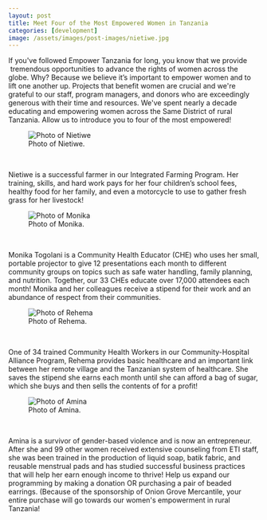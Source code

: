 ```yaml
---
layout: post
title: Meet Four of the Most Empowered Women in Tanzania
categories: [development]
image: /assets/images/post-images/nietiwe.jpg
---
```

If you've followed Empower Tanzania for long, you know that we provide  tremendous opportunities to advance the rights of women across the globe. Why? Because we believe it’s important to empower women and to lift one another up. Projects that benefit women are crucial and we're grateful to our staff, program managers, and donors who are exceedingly generous with their time and resources. We've spent nearly a decade educating and empowering women across the Same District of rural Tanzania. Allow us to introduce you to four of the most empowered!

<figure>
  <img src="{{site.baseurl}}/assets/images/post-images/nietiwe.jpg" alt="Photo of Nietiwe"/>
  <figcaption>Photo of Nietiwe.</figcaption>
</figure>
<br>

Nietiwe is a successful farmer in our Integrated Farming Program. Her training, skills, and hard work pays for her four children’s school fees, healthy food for her family, and even a motorcycle to use to gather fresh grass for her livestock!

<figure>
  <img src="{{site.baseurl}}/assets/images/post-images/monika.jpg" alt="Photo of Monika"/>
  <figcaption>Photo of Monika.</figcaption>
</figure>
<br>

Monika Togolani is a Community Health Educator (CHE) who uses her small, portable projector to give 12 presentations each month to different community groups on topics such as safe water handling, family planning, and nutrition. Together, our 33 CHEs educate over 17,000 attendees each month! Monika and her colleagues receive a stipend for their work and an abundance of respect from their communities.

<figure>
  <img src="{{site.baseurl}}/assets/images/post-images/rahema.jpg" alt="Photo of Rehema"/>
  <figcaption>Photo of Rehema.</figcaption>
</figure>
<br>

One of 34 trained Community Health Workers in our Community-Hospital Alliance Program, Rehema provides basic healthcare and an important link between her remote village and the Tanzanian system of healthcare. She saves the stipend she earns each month until she can afford a bag of sugar, which she buys and then sells the contents of for a profit!

<figure>
  <img src="{{site.baseurl}}/assets/images/post-images/amina.jpg" alt="Photo of Amina"/>
  <figcaption>Photo of Amina.</figcaption>
</figure>
<br>

Amina is a survivor of gender-based violence and is now an entrepreneur. After she and 99 other women received extensive counseling from ETI staff, she was been trained in the production of liquid soap, batik fabric, and reusable menstrual pads and has studied successful business practices that will help her earn enough income to thrive!
Help us expand our programming by making a donation OR purchasing a pair of beaded earrings. (Because of the sponsorship of Onion Grove Mercantile, your entire purchase will go towards our women's empowerment in rural Tanzania!
